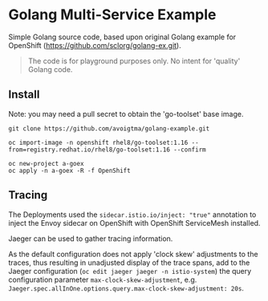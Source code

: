 # Golang Multi-Service Example

Simple Golang source code, based upon original Golang example for OpenShift (https://github.com/sclorg/golang-ex.git).

> The code is for playground purposes only. No intent for 'quality' Golang code.


## Install

Note: you may need a pull secret to obtain the 'go-toolset' base image.

```shell
git clone https://github.com/avoigtma/golang-example.git 

oc import-image -n openshift rhel8/go-toolset:1.16 --from=registry.redhat.io/rhel8/go-toolset:1.16 --confirm

oc new-project a-goex
oc apply -n a-goex -R -f OpenShift

```

## Tracing

The Deployments used the `sidecar.istio.io/inject: "true"` annotation to inject the Envoy sidecar on OpenShift with OpenShift ServiceMesh installed.

Jaeger can be used to gather tracing information.

As the default configuration does not apply 'clock skew' adjustments to the traces, thus resulting in unadjusted display of the trace spans, add to the Jaeger configuration (`oc edit jaeger jaeger -n istio-system`) the query configuration parameter `max-clock-skew-adjustment`, e.g. `Jaeger.spec.allInOne.options.query.max-clock-skew-adjustment: 20s`.

